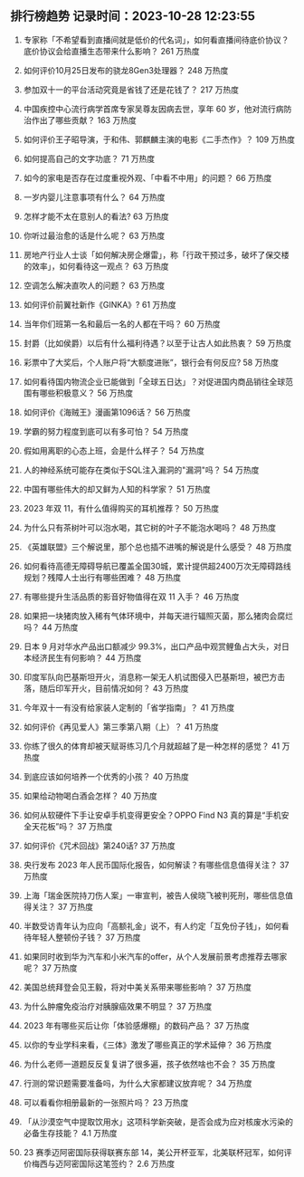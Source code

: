 
## 排行榜趋势 记录时间：2023-10-28 12:23:55
  
  1. 专家称「不希望看到直播间就是低价的代名词」，如何看直播间待底价协议？底价协议会给直播生态带来什么影响？ 261 万热度
    
  2. 如何评价10月25日发布的骁龙8Gen3处理器？ 248 万热度
    
  3. 参加双十一的平台活动究竟是省钱了还是花钱了？ 217 万热度
    
  4. 中国疾控中心流行病学首席专家吴尊友因病去世，享年 60 岁，他对流行病防治作出了哪些贡献？ 163 万热度
    
  5. 如何评价王子昭导演，于和伟、郭麒麟主演的电影《二手杰作》？ 109 万热度
    
  6. 如何提高自己的文字功底？ 71 万热度
    
  7. 如今的家电是否存在过度重视外观、「中看不中用」的问题？ 66 万热度
    
  8. 一岁内婴儿注意事项有什么？ 64 万热度
    
  9. 怎样才能不太在意别人的看法? 63 万热度
    
  10. 你听过最治愈的话是什么呢？ 63 万热度
    
  11. 房地产行业人士谈「如何解决房企爆雷」，称「行政干预过多，破坏了保交楼的效率」，如何看待这一观点？ 63 万热度
    
  12. 空调怎么解决直吹人的问题？ 63 万热度
    
  13. 如何评价前翼社新作《GINKA》? 61 万热度
    
  14. 当年你们班第一名和最后一名的人都在干吗？ 60 万热度
    
  15. 封爵（比如侯爵）以后有什么福利待遇？以至于让古人如此热衷？ 59 万热度
    
  16. 彩票中了大奖后，个人账户将“大额度进账”，银行会有何反应? 58 万热度
    
  17. 如何看待国内物流企业已能做到「全球五日达」？对促进国内商品销往全球范围有哪些积极意义？ 56 万热度
    
  18. 如何评价《海贼王》漫画第1096话？ 56 万热度
    
  19. 学霸的努力程度到底可以有多可怕？ 54 万热度
    
  20. 假如用离职的心态上班，会是什么样子？ 54 万热度
    
  21. 人的神经系统可能存在类似于SQL注入漏洞的"漏洞"吗？ 54 万热度
    
  22. 中国有哪些伟大的却又鲜为人知的科学家？ 51 万热度
    
  23. 2023 年双 11，有什么值得购买的耳机推荐？ 50 万热度
    
  24. 为什么只有茶树叶可以泡水喝，其它树的叶子不能泡水喝吗？ 48 万热度
    
  25. 《英雄联盟》三个解说里，那个总也插不进嘴的解说是什么感受？ 48 万热度
    
  26. 如何看待高德无障碍导航已覆盖全国30城，累计提供超2400万次无障碍路线规划？残障人士出行有哪些困难？ 48 万热度
    
  27. 有哪些提升生活品质的影音好物值得在双 11 入手？ 46 万热度
    
  28. 如果把一块猪肉放入稀有气体环境中，并每天进行辐照灭菌，那么猪肉会腐烂吗？ 44 万热度
    
  29. 日本 9 月对华水产品出口额减少 99.3%，出口产品中观赏鲤鱼占大头，对日本经济民生有何影响？ 44 万热度
    
  30. 印度军队向巴基斯坦开火，消息称一架无人机试图侵入巴基斯坦，被巴方击落，随后印军开火，目前情况如何？ 43 万热度
    
  31. 今年双十一有没有给家装人定制的「省学指南」？ 41 万热度
    
  32. 如何评价《再见爱人》第三季第八期（上）？ 41 万热度
    
  33. 你练了很久的体育却被天赋哥练习几个月就超越了是一种怎样的感觉？ 41 万热度
    
  34. 到底应该如何培养一个优秀的小孩？ 40 万热度
    
  35. 如果给动物喝白酒会怎样？ 40 万热度
    
  36. 如何从软硬件下手让安卓手机变得更安全？OPPO Find N3 真的算是“手机安全天花板”吗？ 37 万热度
    
  37. 如何评价《咒术回战》第240话? 37 万热度
    
  38. 央行发布 2023 年人民币国际化报告，如何解读？有哪些信息值得关注？ 37 万热度
    
  39. 上海「瑞金医院持刀伤人案」一审宣判，被告人侯晓飞被判死刑，哪些信息值得关注？ 37 万热度
    
  40. 半数受访青年认为应向「高额礼金」说不，有人约定「互免份子钱」，如何看待年轻人整顿份子钱？ 37 万热度
    
  41. 如果同时收到华为汽车和小米汽车的offer，从个人发展前景考虑推荐去哪家呢？ 37 万热度
    
  42. 美国总统拜登会见王毅，将对中美关系带来哪些影响？ 37 万热度
    
  43. 为什么肿瘤免疫治疗对胰腺癌效果不明显？ 37 万热度
    
  44. 2023 年有哪些买后让你「体验感爆棚」的数码产品？ 37 万热度
    
  45. 以你的专业学科来看，《三体》激发了哪些真正的学术延伸？ 36 万热度
    
  46. 为什么老师一道题反反复复讲了很多遍，孩子依然啥也不会？ 35 万热度
    
  47. 行测的常识题需要准备吗，为什么大家都建议放弃呢？ 34 万热度
    
  48. 可以看看你相册最新的一张照片吗？ 23 万热度
    
  49. 「从沙漠空气中提取饮用水」这项科学新突破，是否会成为应对核废水污染的必备生存技能？ 4.1 万热度
    
  50. 23 赛季迈阿密国际获得联赛东部 14，美公开杯亚军，北美联杯冠军，如何评价梅西与迈阿密国际这笔签约？ 2.6 万热度
    